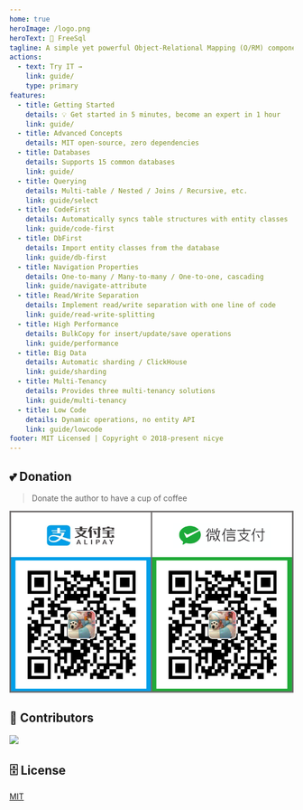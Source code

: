 ```yaml
---
home: true
heroImage: /logo.png
heroText: 🦄 FreeSql
tagline: A simple yet powerful Object-Relational Mapping (O/RM) component, supporting .NET Core 2.1+, .NET Framework 4.0+✨
actions:
  - text: Try IT →
    link: guide/
    type: primary
features:
  - title: Getting Started
    details: 💡 Get started in 5 minutes, become an expert in 1 hour
    link: guide/
  - title: Advanced Concepts
    details: MIT open-source, zero dependencies
  - title: Databases
    details: Supports 15 common databases
    link: guide/
  - title: Querying
    details: Multi-table / Nested / Joins / Recursive, etc.
    link: guide/select
  - title: CodeFirst
    details: Automatically syncs table structures with entity classes
    link: guide/code-first
  - title: DbFirst
    details: Import entity classes from the database
    link: guide/db-first
  - title: Navigation Properties
    details: One-to-many / Many-to-many / One-to-one, cascading
    link: guide/navigate-attribute
  - title: Read/Write Separation
    details: Implement read/write separation with one line of code
    link: guide/read-write-splitting
  - title: High Performance
    details: BulkCopy for insert/update/save operations
    link: guide/performance
  - title: Big Data
    details: Automatic sharding / ClickHouse
    link: guide/sharding
  - title: Multi-Tenancy
    details: Provides three multi-tenancy solutions
    link: guide/multi-tenancy
  - title: Low Code
    details: Dynamic operations, no entity API
    link: guide/lowcode
footer: MIT Licensed | Copyright © 2018-present nicye
---
```


## 💕 Donation

> Donate the author to have a cup of coffee

![](barcode_x2.png)

## 👯 Contributors

<a href="https://contributors-img.web.app/image?repo=dotnetcore/FreeSql">
  <img src="https://contributors-img.web.app/image?repo=dotnetcore/FreeSql" />
</a>

## 🗄 License

[MIT](https://github.com/dotnetcore/FreeSql/blob/master/LICENSE)
